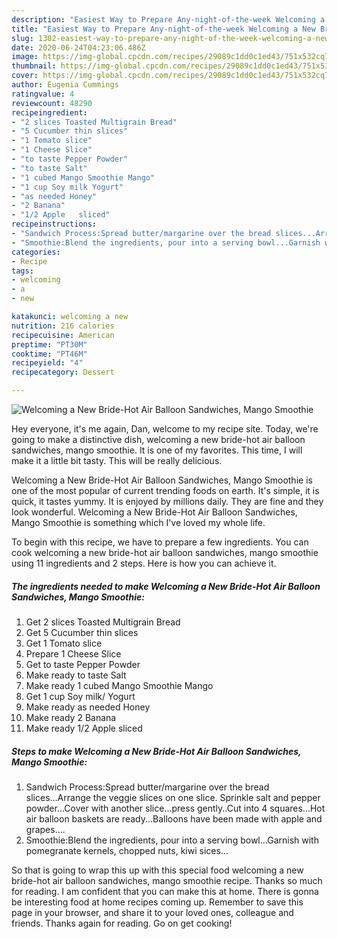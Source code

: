 ```yaml
---
description: "Easiest Way to Prepare Any-night-of-the-week Welcoming a New Bride-Hot Air Balloon Sandwiches, Mango Smoothie"
title: "Easiest Way to Prepare Any-night-of-the-week Welcoming a New Bride-Hot Air Balloon Sandwiches, Mango Smoothie"
slug: 1302-easiest-way-to-prepare-any-night-of-the-week-welcoming-a-new-bride-hot-air-balloon-sandwiches-mango-smoothie
date: 2020-06-24T04:23:06.486Z
image: https://img-global.cpcdn.com/recipes/29089c1dd0c1ed43/751x532cq70/welcoming-a-new-bride-hot-air-balloon-sandwiches-mango-smoothie-recipe-main-photo.jpg
thumbnail: https://img-global.cpcdn.com/recipes/29089c1dd0c1ed43/751x532cq70/welcoming-a-new-bride-hot-air-balloon-sandwiches-mango-smoothie-recipe-main-photo.jpg
cover: https://img-global.cpcdn.com/recipes/29089c1dd0c1ed43/751x532cq70/welcoming-a-new-bride-hot-air-balloon-sandwiches-mango-smoothie-recipe-main-photo.jpg
author: Eugenia Cummings
ratingvalue: 4
reviewcount: 48290
recipeingredient:
- "2 slices Toasted Multigrain Bread"
- "5 Cucumber thin slices"
- "1 Tomato slice"
- "1 Cheese Slice"
- "to taste Pepper Powder"
- "to taste Salt"
- "1 cubed Mango Smoothie Mango"
- "1 cup Soy milk Yogurt"
- "as needed Honey"
- "2 Banana"
- "1/2 Apple   sliced"
recipeinstructions:
- "Sandwich Process:Spread butter/margarine over the bread slices...Arrange the veggie slices on one slice. Sprinkle salt and pepper powder...Cover with another slice...press gently..Cut into 4 squares...Hot air balloon baskets are ready...Balloons have been made with apple and grapes...."
- "Smoothie:Blend the ingredients, pour into a serving bowl...Garnish with pomegranate kernels, chopped nuts, kiwi sices..."
categories:
- Recipe
tags:
- welcoming
- a
- new

katakunci: welcoming a new 
nutrition: 216 calories
recipecuisine: American
preptime: "PT30M"
cooktime: "PT46M"
recipeyield: "4"
recipecategory: Dessert

---
```



![Welcoming a New Bride-Hot Air Balloon Sandwiches, Mango Smoothie](https://img-global.cpcdn.com/recipes/29089c1dd0c1ed43/751x532cq70/welcoming-a-new-bride-hot-air-balloon-sandwiches-mango-smoothie-recipe-main-photo.jpg)

Hey everyone, it's me again, Dan, welcome to my recipe site. Today, we're going to make a distinctive dish, welcoming a new bride-hot air balloon sandwiches, mango smoothie. It is one of my favorites. This time, I will make it a little bit tasty. This will be really delicious.

Welcoming a New Bride-Hot Air Balloon Sandwiches, Mango Smoothie is one of the most popular of current trending foods on earth. It's simple, it is quick, it tastes yummy. It is enjoyed by millions daily. They are fine and they look wonderful. Welcoming a New Bride-Hot Air Balloon Sandwiches, Mango Smoothie is something which I've loved my whole life.




To begin with this recipe, we have to prepare a few ingredients. You can cook welcoming a new bride-hot air balloon sandwiches, mango smoothie using 11 ingredients and 2 steps. Here is how you can achieve it.

<!--inarticleads1-->

##### The ingredients needed to make Welcoming a New Bride-Hot Air Balloon Sandwiches, Mango Smoothie:

1. Get 2 slices Toasted Multigrain Bread
1. Get 5 Cucumber thin slices
1. Get 1 Tomato slice
1. Prepare 1 Cheese Slice
1. Get to taste Pepper Powder
1. Make ready to taste Salt
1. Make ready 1 cubed Mango Smoothie Mango
1. Get 1 cup Soy milk/ Yogurt
1. Make ready as needed Honey
1. Make ready 2 Banana
1. Make ready 1/2 Apple   sliced




<!--inarticleads2-->

##### Steps to make Welcoming a New Bride-Hot Air Balloon Sandwiches, Mango Smoothie:

1. Sandwich Process:Spread butter/margarine over the bread slices...Arrange the veggie slices on one slice. Sprinkle salt and pepper powder...Cover with another slice...press gently..Cut into 4 squares...Hot air balloon baskets are ready...Balloons have been made with apple and grapes....
1. Smoothie:Blend the ingredients, pour into a serving bowl...Garnish with pomegranate kernels, chopped nuts, kiwi sices...




So that is going to wrap this up with this special food welcoming a new bride-hot air balloon sandwiches, mango smoothie recipe. Thanks so much for reading. I am confident that you can make this at home. There is gonna be interesting food at home recipes coming up. Remember to save this page in your browser, and share it to your loved ones, colleague and friends. Thanks again for reading. Go on get cooking!
